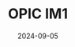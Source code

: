 ---
title: OPIC IM1
summary: September. 2024
date: 2024-09-05
type: docs
math: false

url_pdf: certifications/오픽.pdf
---